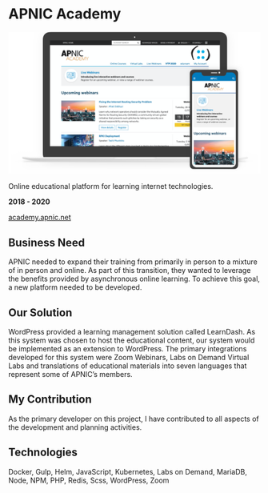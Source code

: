 # APNIC Academy

![screenshot](APNIC_Academy.png)

Online educational platform for learning internet technologies.

**2018 - 2020**

[academy.apnic.net](https://academy.apnic.net/)

## Business Need

APNIC needed to expand their training from primarily in person to a mixture of in person and online. As part of this
transition, they wanted to leverage the benefits provided by asynchronous online learning. To achieve this goal, a new
platform needed to be developed.

## Our Solution

WordPress provided a learning management solution called LearnDash. As this system was chosen to host the educational
content, our system would be implemented as an extension to WordPress. The primary integrations developed for this
system were Zoom Webinars, Labs on Demand Virtual Labs and translations of educational materials into seven languages
that represent some of APNIC’s members.

## My Contribution

As the primary developer on this project, I have contributed to all aspects of the development and planning activities.

## Technologies

Docker,
Gulp,
Helm,
JavaScript,
Kubernetes,
Labs on Demand,
MariaDB,
Node,
NPM,
PHP,
Redis,
Scss,
WordPress,
Zoom
